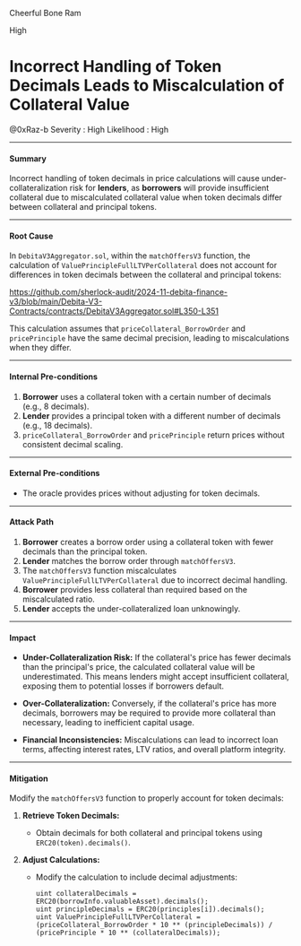 Cheerful Bone Ram

High

# Incorrect Handling of Token Decimals Leads to Miscalculation of Collateral Value

@0xRaz-b
Severity : High
Likelihood : High 

---

#### **Summary**

Incorrect handling of token decimals in price calculations will cause under-collateralization risk for **lenders**, as **borrowers** will provide insufficient collateral due to miscalculated collateral value when token decimals differ between collateral and principal tokens.

---

#### **Root Cause**

In `DebitaV3Aggregator.sol`, within the `matchOffersV3` function, the calculation of `ValuePrincipleFullLTVPerCollateral` does not account for differences in token decimals between the collateral and principal tokens:

https://github.com/sherlock-audit/2024-11-debita-finance-v3/blob/main/Debita-V3-Contracts/contracts/DebitaV3Aggregator.sol#L350-L351


This calculation assumes that `priceCollateral_BorrowOrder` and `pricePrinciple` have the same decimal precision, leading to miscalculations when they differ.

---

#### **Internal Pre-conditions**

1. **Borrower** uses a collateral token with a certain number of decimals (e.g., 8 decimals).
2. **Lender** provides a principal token with a different number of decimals (e.g., 18 decimals).
3. `priceCollateral_BorrowOrder` and `pricePrinciple` return prices without consistent decimal scaling.

---

#### **External Pre-conditions**

- The oracle provides prices without adjusting for token decimals.

---

#### **Attack Path**

1. **Borrower** creates a borrow order using a collateral token with fewer decimals than the principal token.
2. **Lender** matches the borrow order through `matchOffersV3`.
3. The `matchOffersV3` function miscalculates `ValuePrincipleFullLTVPerCollateral` due to incorrect decimal handling.
4. **Borrower** provides less collateral than required based on the miscalculated ratio.
5. **Lender** accepts the under-collateralized loan unknowingly.

---

#### **Impact**

- **Under-Collateralization Risk:** If the collateral's price has fewer decimals than the principal's price, the calculated collateral value will be underestimated. This means lenders might accept insufficient collateral, exposing them to potential losses if borrowers default.

- **Over-Collateralization:** Conversely, if the collateral's price has more decimals, borrowers may be required to provide more collateral than necessary, leading to inefficient capital usage.

- **Financial Inconsistencies:** Miscalculations can lead to incorrect loan terms, affecting interest rates, LTV ratios, and overall platform integrity.

---

#### **Mitigation**

Modify the `matchOffersV3` function to properly account for token decimals:

1. **Retrieve Token Decimals:**
   - Obtain decimals for both collateral and principal tokens using `ERC20(token).decimals()`.

2. **Adjust Calculations:**
   - Modify the calculation to include decimal adjustments:

     ```solidity
     uint collateralDecimals = ERC20(borrowInfo.valuableAsset).decimals();
     uint principleDecimals = ERC20(principles[i]).decimals();
     uint ValuePrincipleFullLTVPerCollateral = (priceCollateral_BorrowOrder * 10 ** (principleDecimals)) / (pricePrinciple * 10 ** (collateralDecimals));
     ```


